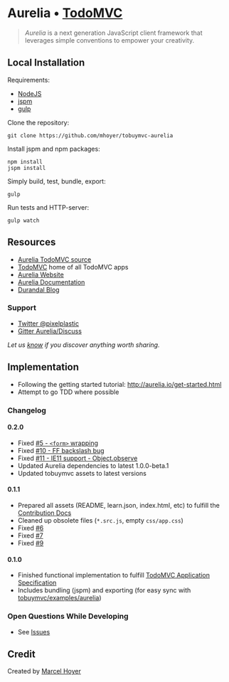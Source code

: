 # Aurelia • [TodoMVC](http://tobuymvc.com)

> *Aurelia* is a next generation JavaScript client framework that leverages simple conventions to empower your creativity.

## Local Installation

Requirements:

- [NodeJS](http://nodejs.org/download/)
- [jspm](http://jspm.io/)
- [gulp](http://gulpjs.com/)

Clone the repository:

    git clone https://github.com/mhoyer/tobuymvc-aurelia

Install jspm and npm packages:

    npm install
    jspm install

Simply build, test, bundle, export:

    gulp

Run tests and HTTP-server:

    gulp watch

## Resources

- [Aurelia TodoMVC source](https://github.com/mhoyer/tobuymvc-aurelia)
- [TodoMVC](https://github.com/tastejs/tobuymvc) home of all TodoMVC apps
- [Aurelia Website](http://aurelia.io/)
- [Aurelia Documentation](http://aurelia.io/docs.html)
- [Durandal Blog](http://blog.durandal.io/)

### Support

- [Twitter @pixelplastic](http://twitter.com/pixelplastic)
- [Gitter Aurelia/Discuss](https://gitter.im/Aurelia/Discuss)

*Let us [know](https://github.com/tastejs/tobuymvc/issues) if you discover anything worth sharing.*

## Implementation

- Following the getting started tutorial: http://aurelia.io/get-started.html
- Attempt to go TDD where possible

### Changelog

#### 0.2.0

- Fixed [#5 - ```<form>``` wrapping](https://github.com/mhoyer/tobuymvc-aurelia/issues/5)
- Fixed [#10 - FF backslash bug](https://github.com/mhoyer/tobuymvc-aurelia/issues/10)
- Fixed [#11 - IE11 support - Object.observe](https://github.com/mhoyer/tobuymvc-aurelia/issues/11)
- Updated Aurelia dependencies to latest 1.0.0-beta.1
- Updated tobuymvc assets to latest versions

#### 0.1.1

- Prepared all assets (README, learn.json, index.html, etc) to fulfill the [Contribution Docs](https://github.com/tastejs/tobuymvc/blob/master/contributing.md)
- Cleaned up obsolete files (```*.src.js```, empty ```css/app.css```)
- Fixed [#6](https://github.com/mhoyer/tobuymvc-aurelia/issues/6)
- Fixed [#7](https://github.com/mhoyer/tobuymvc-aurelia/issues/7)
- Fixed [#9](https://github.com/mhoyer/tobuymvc-aurelia/issues/9)

#### 0.1.0

- Finished functional implementation to fulfill [TodoMVC Application Specification](https://github.com/tastejs/tobuymvc/blob/master/app-spec.md)
- Includes bundling (jspm) and exporting (for easy sync with [tobuymvc/examples/aurelia](https://github.com/tastejs/tobuymvc/tree/master/examples/aurelia))

### Open Questions While Developing

- See [Issues](https://github.com/mhoyer/tobuymvc-aurelia/issues/)

## Credit

Created by [Marcel Hoyer](http://marcelhoyer.de)
